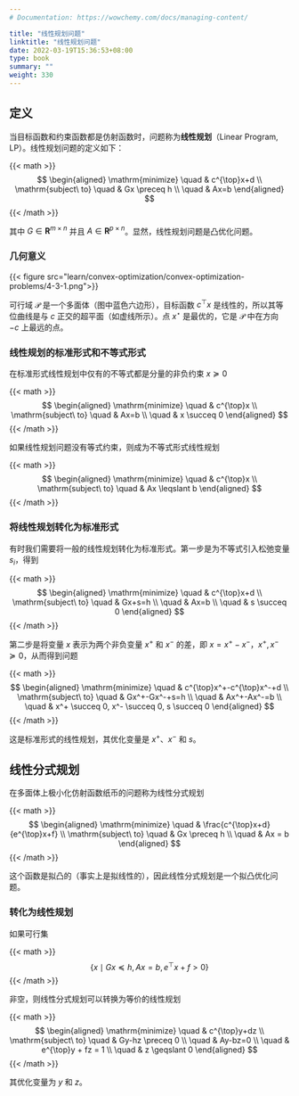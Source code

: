 ```yaml
---
# Documentation: https://wowchemy.com/docs/managing-content/

title: "线性规划问题"
linktitle: "线性规划问题"
date: 2022-03-19T15:36:53+08:00
type: book
summary: ""
weight: 330
---
```


<!--more-->

## 定义

当目标函数和约束函数都是仿射函数时，问题称为**线性规划**（Linear Program, LP）。线性规划问题的定义如下：

{{< math >}}
$$
\begin{aligned}
    \mathrm{minimize} \quad & c^{\top}x+d \\
    \mathrm{subject\ to} \quad & Gx \preceq h \\
    \quad & Ax=b 
\end{aligned}
$$
{{< /math >}}

其中 $G \in \mathbf{R}^{m \times n}$ 并且 $A \in \mathbf{R}^{p \times n}$。显然，线性规划问题是凸优化问题。

### 几何意义

{{< figure src="learn/convex-optimization/convex-optimization-problems/4-3-1.png">}}

可行域 $\mathcal{P}$ 是一个多面体（图中蓝色六边形），目标函数 $c^{\top}x$ 是线性的，所以其等位曲线是与 $c$ 正交的超平面（如虚线所示）。点 $x^{\star}$ 是最优的，它是 $\mathcal{P}$ 中在方向 $-c$ 上最远的点。

### 线性规划的标准形式和不等式形式

在标准形式线性规划中仅有的不等式都是分量的非负约束 $x \succeq 0$

{{< math >}}
$$
\begin{aligned}
    \mathrm{minimize} \quad & c^{\top}x \\
    \mathrm{subject\ to} \quad & Ax=b \\
    \quad & x \succeq 0
\end{aligned}
$$
{{< /math >}}

如果线性规划问题没有等式约束，则成为不等式形式线性规划

{{< math >}}
$$
\begin{aligned}
    \mathrm{minimize} \quad & c^{\top}x \\
    \mathrm{subject\ to} \quad & Ax \leqslant b
\end{aligned}
$$
{{< /math >}}

### 将线性规划转化为标准形式

有时我们需要将一般的线性规划转化为标准形式。第一步是为不等式引入松弛变量 $s_i$，得到

{{< math >}}
$$
\begin{aligned}
    \mathrm{minimize} \quad & c^{\top}x+d \\
    \mathrm{subject\ to} \quad & Gx+s=h \\
    \quad & Ax=b \\
    \quad & s \succeq 0
\end{aligned}
$$
{{< /math >}}

第二步是将变量 $x$ 表示为两个非负变量 $x^+$ 和 $x^-$ 的差，即 $x=x^+-x^-$，$x^+,x^- \succeq 0$，从而得到问题

{{< math >}}
$$
\begin{aligned}
    \mathrm{minimize} \quad & c^{\top}x^+-c^{\top}x^-+d \\
    \mathrm{subject\ to} \quad & Gx^+-Gx^-+s=h \\
    \quad & Ax^+-Ax^-=b \\
    \quad & x^+ \succeq 0, x^- \succeq 0, s \succeq 0
\end{aligned}
$$
{{< /math >}}

这是标准形式的线性规划，其优化变量是 $x^+$、$x^-$ 和 $s$。

## 线性分式规划

在多面体上极小化仿射函数纸币的问题称为线性分式规划

{{< math >}}
$$
\begin{aligned}
    \mathrm{minimize} \quad & \frac{c^{\top}x+d}{e^{\top}x+f} \\
    \mathrm{subject\ to} \quad & Gx \preceq h \\
    \quad & Ax = b
\end{aligned}
$$
{{< /math >}}

这个函数是拟凸的（事实上是拟线性的），因此线性分式规划是一个拟凸优化问题。

### 转化为线性规划

如果可行集

{{< math >}}
$$
\{ x \mid Gx \preceq h, Ax=b, e^{\top}x+f > 0 \}
$$
{{< /math >}}

非空，则线性分式规划可以转换为等价的线性规划

{{< math >}}
$$
\begin{aligned}
    \mathrm{minimize} \quad & c^{\top}y+dz \\
    \mathrm{subject\ to} \quad & Gy-hz \preceq 0 \\
    \quad & Ay-bz=0 \\
    \quad & e^{\top}y + fz = 1 \\
    \quad & z \geqslant 0
\end{aligned}
$$
{{< /math >}}

其优化变量为 $y$ 和 $z$。